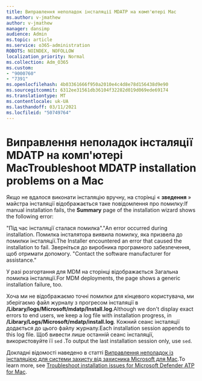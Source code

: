 ```yaml
---
title: Виправлення неполадок інсталяції MDATP на комп'ютері Mac
ms.author: v-jmathew
author: v-jmathew
manager: dansimp
audience: Admin
ms.topic: article
ms.service: o365-administration
ROBOTS: NOINDEX, NOFOLLOW
localization_priority: Normal
ms.collection: Adm_O365
ms.custom:
- "9000760"
- "7391"
ms.openlocfilehash: 4b03361666f950a2010e4c4d8e78d156438d9e90
ms.sourcegitcommit: 6312ee31561db36104f32282d019d069ede69174
ms.translationtype: MT
ms.contentlocale: uk-UA
ms.lasthandoff: 03/11/2021
ms.locfileid: "50749764"
---
```

# <a name="troubleshoot-mdatp-installation-problems-on-a-mac"></a><span data-ttu-id="34a4e-102">Виправлення неполадок інсталяції MDATP на комп'ютері Mac</span><span class="sxs-lookup"><span data-stu-id="34a4e-102">Troubleshoot MDATP installation problems on a Mac</span></span>

<span data-ttu-id="34a4e-103">Якщо не вдалося виконати інсталяцію вручну, на сторінці « **зведення** » майстра інсталяції відображається таке повідомлення про помилку:</span><span class="sxs-lookup"><span data-stu-id="34a4e-103">If manual installation fails, the **Summary** page of the installation wizard shows the following error:</span></span>

<span data-ttu-id="34a4e-104">"Під час інсталяції сталася помилка".</span><span class="sxs-lookup"><span data-stu-id="34a4e-104">"An error occurred during installation.</span></span> <span data-ttu-id="34a4e-105">Помилка інсталятора виявила помилку, яка призвела до помилки інсталяції.</span><span class="sxs-lookup"><span data-stu-id="34a4e-105">The Installer encountered an error that caused the installation to fail.</span></span> <span data-ttu-id="34a4e-106">Зверніться до виробника програмного забезпечення, щоб отримати допомогу. "</span><span class="sxs-lookup"><span data-stu-id="34a4e-106">Contact the software manufacturer for assistance."</span></span>

<span data-ttu-id="34a4e-107">У разі розгортання для MDM на сторінці відображається Загальна помилка інсталяції.</span><span class="sxs-lookup"><span data-stu-id="34a4e-107">For MDM deployments, the page shows a generic installation failure, too.</span></span>

<span data-ttu-id="34a4e-108">Хоча ми не відображаємо точні помилки для кінцевого користувача, ми зберігаємо файл журналу з прогресом інсталяції в **/Library/logs/Microsoft/mdatp/Install.log**.</span><span class="sxs-lookup"><span data-stu-id="34a4e-108">Although we don't display exact errors to end users, we keep a log file with installation progress, in **/Library/Logs/Microsoft/mdatp/install.log**.</span></span> <span data-ttu-id="34a4e-109">Кожний сеанс інсталяції додається до цього файлу журналу.</span><span class="sxs-lookup"><span data-stu-id="34a4e-109">Each installation session appends to this log file.</span></span> <span data-ttu-id="34a4e-110">Щоб вивести лише останній сеанс інсталяції, використовуйте її `sed` .</span><span class="sxs-lookup"><span data-stu-id="34a4e-110">To output the last installation session only, use `sed`.</span></span>

<span data-ttu-id="34a4e-111">Докладні відомості наведено в статті [Виправлення неполадок із інсталяцією для системи захисту від захисника Microsoft для Mac](https://go.microsoft.com/fwlink/?linkid=2144615).</span><span class="sxs-lookup"><span data-stu-id="34a4e-111">To learn more, see [Troubleshoot installation issues for Microsoft Defender ATP for Mac](https://go.microsoft.com/fwlink/?linkid=2144615).</span></span>
